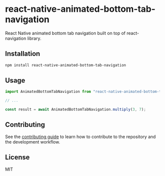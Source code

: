 # react-native-animated-bottom-tab-navigation

React Native animated bottom tab navigation built on top of react-navigation library.

## Installation

```sh
npm install react-native-animated-bottom-tab-navigation
```

## Usage

```js
import AnimatedBottomTabNavigation from "react-native-animated-bottom-tab-navigation";

// ...

const result = await AnimatedBottomTabNavigation.multiply(3, 7);
```

## Contributing

See the [contributing guide](CONTRIBUTING.md) to learn how to contribute to the repository and the development workflow.

## License

MIT
